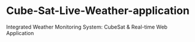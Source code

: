 # Cube-Sat-Live-Weather-application
Integrated Weather Monitoring System: CubeSat &amp; Real-time Web Application
